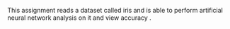 This assignment reads a dataset called iris and is able to perform artificial neural network analysis on it and view accuracy .
